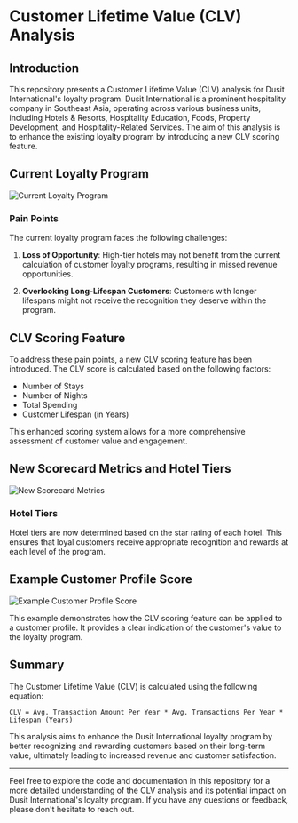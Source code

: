 # Customer Lifetime Value (CLV) Analysis

## Introduction

This repository presents a Customer Lifetime Value (CLV) analysis for Dusit International's loyalty program. Dusit International is a prominent hospitality company in Southeast Asia, operating across various business units, including Hotels & Resorts, Hospitality Education, Foods, Property Development, and Hospitality-Related Services. The aim of this analysis is to enhance the existing loyalty program by introducing a new CLV scoring feature.

## Current Loyalty Program

![Current Loyalty Program](/images/current_loyalty_program.png)

### Pain Points

The current loyalty program faces the following challenges:

1. **Loss of Opportunity**: High-tier hotels may not benefit from the current calculation of customer loyalty programs, resulting in missed revenue opportunities.

2. **Overlooking Long-Lifespan Customers**: Customers with longer lifespans might not receive the recognition they deserve within the program.

## CLV Scoring Feature

To address these pain points, a new CLV scoring feature has been introduced. The CLV score is calculated based on the following factors:

- Number of Stays
- Number of Nights
- Total Spending
- Customer Lifespan (in Years)

This enhanced scoring system allows for a more comprehensive assessment of customer value and engagement.

## New Scorecard Metrics and Hotel Tiers

![New Scorecard Metrics](/images/new_scorecard_metrics.png)

### Hotel Tiers

Hotel tiers are now determined based on the star rating of each hotel. This ensures that loyal customers receive appropriate recognition and rewards at each level of the program.

## Example Customer Profile Score

![Example Customer Profile Score](/images/example_customer_profile.png)

This example demonstrates how the CLV scoring feature can be applied to a customer profile. It provides a clear indication of the customer's value to the loyalty program.

## Summary

The Customer Lifetime Value (CLV) is calculated using the following equation:

```
CLV = Avg. Transaction Amount Per Year * Avg. Transactions Per Year * Lifespan (Years)
```

This analysis aims to enhance the Dusit International loyalty program by better recognizing and rewarding customers based on their long-term value, ultimately leading to increased revenue and customer satisfaction.

---

Feel free to explore the code and documentation in this repository for a more detailed understanding of the CLV analysis and its potential impact on Dusit International's loyalty program. If you have any questions or feedback, please don't hesitate to reach out.